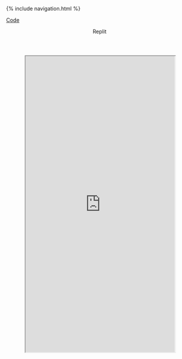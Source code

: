 {% include navigation.html %}

[Code](https://github.com/aidanywu/apcsptri3/)

<div class="container py-4">
    <header class="pb-3 mb-4 border-bottom border-primary text-dark">
        <span class="fs-4">Replit</span>
    </header>
    <div class="row justify-content-center" style="margin: 10%;">
        <iframe height="800px" width="100%" src="https://repl.it/@aidanywu/apcsptri3?lite=true"></iframe>
    </div>
</div>
